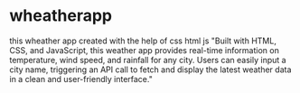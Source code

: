 # wheatherapp
this wheather app created with the help of css html js 
"Built with HTML, CSS, and JavaScript, this weather app provides real-time information on temperature, wind speed, and rainfall for any city. Users can easily input a city name, triggering an API call to fetch and display the latest weather data in a clean and user-friendly interface."
